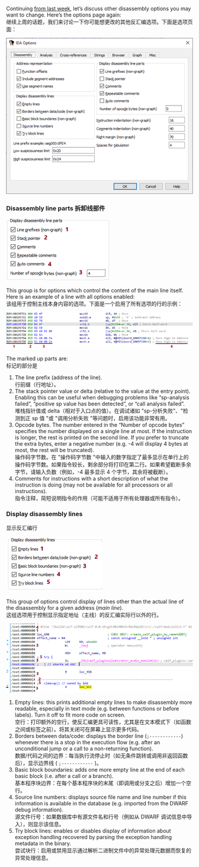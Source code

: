 Continuing [from last week](https://www.hex-rays.com/blog/igors-tip-of-the-week-25-disassembly-options/), let’s discuss other disassembly options you may want to change. Here’s the options page again:  
继续上周的话题，我们来讨论一下你可能想更改的其他反汇编选项。下面是选项页面：

![](assets/2021/02/disopt_text.png)

### Disassembly line parts 拆卸线部件

![](assets/2021/02/disasm_parts_dialog-v2.png)  

This group is for options which control the content of the main line itself. Here is an example of a line with all options enabled:  
该组用于控制主线本身内容的选项。下面是一个启用了所有选项的行的示例：

![](assets/2021/02/disasm_parts2-v2.png)

The marked up parts are:  
标记的部分是

1.  The line prefix (address of the line).  
    行前缀（行地址）。
2.  The stack pointer value or delta (relative to the value at the entry point). Enabling this can be useful when debugging problems like “sp-analysis failed”, “positive sp value has been detected”, or “call analysis failed”.  
    堆栈指针值或 delta（相对于入口点的值）。在调试诸如 "sp-分析失败"、"检测到正 sp 值 "或 "调用分析失败 "等问题时，启用该功能非常有用。
3.  Opcode bytes. The number entered in the “Number of opcode bytes” specifies the number displayed on a single line at most. If the instruction is longer, the rest is printed on the second line. If you prefer to truncate the extra bytes, enter a negative number (e.g. -4 will display 4 bytes at most, the rest will be truncated).  
    操作码字节数。在 "操作码字节数 "中输入的数字指定了最多显示在单行上的操作码字节数。如果指令较长，剩余部分将打印在第二行。如果希望截断多余字节，请输入负数（例如，-4 最多显示 4 个字节，其余将被截断）。
4.  Comments for instructions with a short description of what the instruction is doing (may not be available for all processors or all instructions).  
    指令注释，简短说明指令的作用（可能不适用于所有处理器或所有指令）。

### Display disassembly lines  
显示反汇编行

![](assets/2021/02/disasm_lines_dialog-v2.png)

This group of options control display of lines other than the actual line of the disassembly for a given address (_main line_).  
这组选项用于控制显示指定地址（主线）的反汇编实际行以外的行。

![](assets/2021/02/disasm_parts_lines_all-v2.png)

1.  Empty lines: this prints additional empty lines to make disassembly more readable, especially in text mode (e.g. between functions or before labels). Turn it off to fit more code on screen.  
    空行：打印额外的空行，使反汇编更具可读性，尤其是在文本模式下（如函数之间或标签之前）。将其关闭可在屏幕上显示更多代码。
2.  Borders between data/code: displays the border line (`;------------`) whenever there is a stop in the execution flow (e.g. after an unconditional jump or a call to a non-returning function).  
    数据/代码之间的边界：每当执行流停止时（如无条件跳转或调用非返回函数后），显示边界线 ( `;------------` )。
3.  Basic block boundaries: adds one more empty line at the end of each basic block (i.e. after a call or a branch).  
    基本程序块边界：在每个基本程序块的末尾（即调用或分支之后）增加一个空行。
4.  Source line numbers: displays source file name and line number if this information is available in the database (e.g. imported from the DWARF debug information).  
    源文件行号：如果数据库中有源文件名和行号（例如从 DWARF 调试信息中导入），则显示该信息。
5.  Try block lines: enables or disables display of information about exception handling recovered by parsing the exception handling metadata in the binary.  
    尝试块行：启用或禁用显示通过解析二进制文件中的异常处理元数据而恢复的异常处理信息。